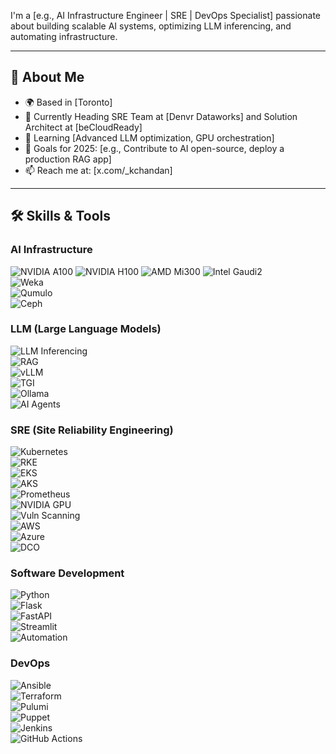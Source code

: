 

I'm a [e.g., AI Infrastructure Engineer | SRE | DevOps Specialist] passionate about building scalable AI systems, optimizing LLM inferencing, and automating infrastructure. 

---

## 🚀 About Me
- 🌍 Based in [Toronto]
- 💼 Currently Heading SRE Team at [Denvr Dataworks] and Solution Architect at [beCloudReady]
- 🌱 Learning [Advanced LLM optimization, GPU orchestration]
- 🎯 Goals for 2025: [e.g., Contribute to AI open-source, deploy a production RAG app]
- 📫 Reach me at: [x.com/_kchandan]

---

## 🛠️ Skills & Tools

### AI Infrastructure
![NVIDIA A100](https://img.shields.io/badge/NVIDIA%20A100-76B900?style=flat&logo=nvidia&logoColor=white)
![NVIDIA H100](https://img.shields.io/badge/NVIDIA%20H100-76B900?style=flat&logo=nvidia&logoColor=white)
![AMD Mi300](https://img.shields.io/badge/AMD%20Mi300-ED1C24?style=flat&logo=amd&logoColor=white)
![Intel Gaudi2](https://img.shields.io/badge/Intel%20Gaudi2-0071C5?style=flat&logo=intel&logoColor=white)  
![Weka](https://img.shields.io/badge/Weka-FF6600?style=flat)  
![Qumulo](https://img.shields.io/badge/Qumulo-00AEEF?style=flat)  
![Ceph](https://img.shields.io/badge/Ceph-FF4500?style=flat)

### LLM (Large Language Models)
![LLM Inferencing](https://img.shields.io/badge/LLM%20Inferencing-6A5ACD?style=flat)  
![RAG](https://img.shields.io/badge/RAG%20Apps-4682B4?style=flat)  
![vLLM](https://img.shields.io/badge/vLLM-FFD700?style=flat)  
![TGI](https://img.shields.io/badge/TGI-20B2AA?style=flat)  
![Ollama](https://img.shields.io/badge/Ollama-32CD32?style=flat)  
![AI Agents](https://img.shields.io/badge/AI%20Agent%20Dev-9932CC?style=flat)

### SRE (Site Reliability Engineering)
![Kubernetes](https://img.shields.io/badge/Kubernetes-326CE5?style=flat&logo=kubernetes&logoColor=white)  
![RKE](https://img.shields.io/badge/RKE-326CE5?style=flat)  
![EKS](https://img.shields.io/badge/EKS-FF9900?style=flat&logo=amazonaws&logoColor=white)  
![AKS](https://img.shields.io/badge/AKS-0078D4?style=flat&logo=microsoftazure&logoColor=white)  
![Prometheus](https://img.shields.io/badge/Prometheus-E6522C?style=flat&logo=prometheus&logoColor=white)  
![NVIDIA GPU](https://img.shields.io/badge/NVIDIA%20GPU-76B900?style=flat&logo=nvidia&logoColor=white)  
![Vuln Scanning](https://img.shields.io/badge/Vuln%20Scanning-FF4500?style=flat)  
![AWS](https://img.shields.io/badge/AWS-232F3E?style=flat&logo=amazonaws&logoColor=white)  
![Azure](https://img.shields.io/badge/Azure-0078D4?style=flat&logo=microsoftazure&logoColor=white)  
![DCO](https://img.shields.io/badge/DCO-4682B4?style=flat)

### Software Development
![Python](https://img.shields.io/badge/Python-3776AB?style=flat&logo=python&logoColor=white)  
![Flask](https://img.shields.io/badge/Flask-000000?style=flat&logo=flask&logoColor=white)  
![FastAPI](https://img.shields.io/badge/FastAPI-009688?style=flat&logo=fastapi&logoColor=white)  
![Streamlit](https://img.shields.io/badge/Streamlit-FF4B4B?style=flat&logo=streamlit&logoColor=white)  
![Automation](https://img.shields.io/badge/Automation-6A5ACD?style=flat)

### DevOps
![Ansible](https://img.shields.io/badge/Ansible-EE0000?style=flat&logo=ansible&logoColor=white)  
![Terraform](https://img.shields.io/badge/Terraform-7B42BC?style=flat&logo=terraform&logoColor=white)  
![Pulumi](https://img.shields.io/badge/Pulumi-8A1F9C?style=flat&logo=pulumi&logoColor=white)  
![Puppet](https://img.shields.io/badge/Puppet-FFAE1A?style=flat&logo=puppet&logoColor=white)  
![Jenkins](https://img.shields.io/badge/Jenkins-D24939?style=flat&logo=jenkins&logoColor=white)  
![GitHub Actions](https://img.shields.io/badge/GitHub%20Actions-2088FF?style=flat&logo=githubactions&logoColor=white)



